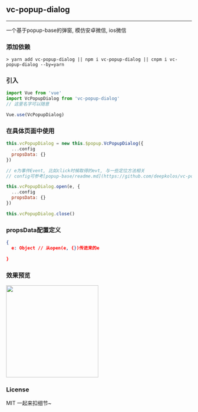 
## vc-popup-dialog

-----

一个基于popup-base的弹窗, 模仿安卓微信, ios微信

### 添加依赖

```shell
> yarn add vc-popup-dialog || npm i vc-popup-dialog || cnpm i vc-popup-dialog --by=yarn
```

### 引入

```javascript
import Vue from 'vue'
import VcPopupDialog from 'vc-popup-dialog'
// 这里名字可以随意

Vue.use(VcPopupDialog)
```

### 在具体页面中使用

```javascript
this.vcPopupDialog = new this.$popup.VcPopupDialog({
  ...config
  propsData: {}
})

// e为事件Event, 比如click时候取得的evt, 与一些定位方法相关
// config可参考[popup-base/readme.md](https://github.com/deepkolos/vc-popup/blob/master/packages/popup-base/readme.md)

this.vcPopupDialog.open(e, {
  ...config
  propsData: {}
})

this.vcPopupDialog.close()
```

### propsData配置定义

```json
{
  e: Object // 从open(e, {})传进来的e
  
}
```

### 效果预览

<div>
  <img src="https://raw.githubusercontent.com/deepkolos/vc-popup/master/static/vc-popup-dialog.gif" width = "250" alt="" style="display:inline-block;"/>
</div>

### License

MIT 一起来扣细节~

